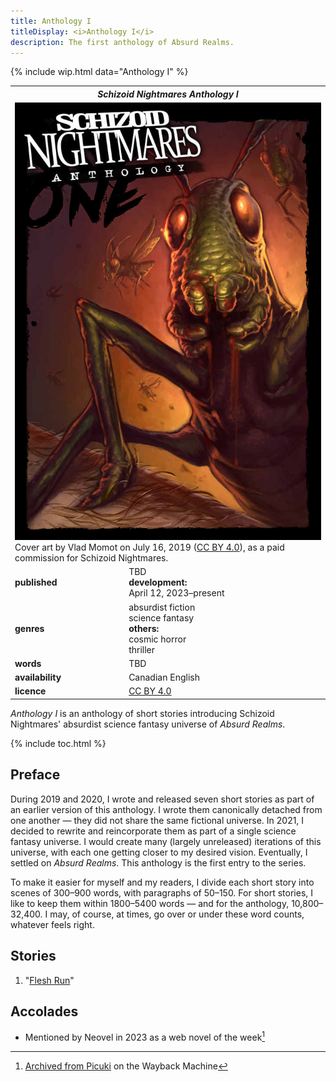 ```yaml
---
title: Anthology I
titleDisplay: <i>Anthology I</i>
description: The first anthology of Absurd Realms.
---
```


{% include wip.html data="Anthology I" %}

<div class="table right fixed" markdown=0>
    <table class="small blc infobox">
        <tr><th colspan=2><i>Schizoid Nightmares Anthology I</i></th></tr>
        <tr><td colspan=2><a href="/assets/images/schizoid_nightmares_anthology_i.jpg" target="_blank"><img width="100%" src="/assets/images/schizoid_nightmares_anthology_i.jpg" alt="Schizoid Nightmares Anthology I cover"></a><br>Cover art by Vlad Momot on July 16, 2019 (<a href="https://creativecommons.org/licenses/by/4.0/" target="_blank">CC BY 4.0</a>), as a paid commission for Schizoid Nightmares.</td></tr>
        <tr><td><b>published</b></td><td>TBD<br><b>development:</b><br>April 12, 2023–present</td></tr>
        <tr><td><b>genres</b></td><td>absurdist fiction<br>science fantasy<br><b>others:</b><br>cosmic horror<br>thriller</td></tr>
        <tr><td><b>words</b></td><td>TBD</td></tr>
        <tr><td><b>availability</b></td><td>Canadian English</td></tr>
        <tr><td><b>licence</b></td><td><a href="https://creativecommons.org/licenses/by/4.0/" target="_blank">CC BY 4.0</a></td></tr>
    </table>
</div>

*Anthology I* is an anthology of short stories introducing Schizoid Nightmares' absurdist science fantasy universe of *Absurd Realms*.

{% include toc.html %}

## Preface
During 2019 and 2020, I wrote and released seven short stories as part of an earlier version of this anthology. I wrote them canonically detached from one another — they did not share the same fictional universe. In 2021, I decided to rewrite and reincorporate them as part of a single science fantasy universe. I would create many (largely unreleased) iterations of this universe, with each one getting closer to my desired vision. Eventually, I settled on *Absurd Realms*. This anthology is the first entry to the series.

To make it easier for myself and my readers, I divide each short story into scenes of 300–900 words, with paragraphs of 50–150. For short stories, I like to keep them within 1800–5400 words — and for the anthology, 10,800–32,400. I may, of course, at times, go over or under these word counts, whatever feels right.

## Stories
1. "[Flesh Run](/anthology-i/flesh-run/)"

## Accolades
- Mentioned by Neovel in 2023 as a web novel of the week[^1]

[^1]: <a href="https://web.archive.org/web/20230426071831/https%3A%2F%2Fwww.picuki.com%2Fmedia%2F3086680446724662508" target="_blank">Archived from Picuki</a> on the Wayback Machine